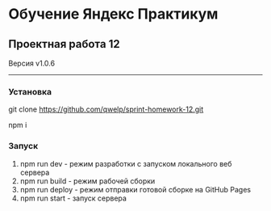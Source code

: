 # Обучение Яндекс Практикум

## Проектная работа 12

Версия v1.0.6 

----------

### Установка
git clone https://github.com/qwelp/sprint-homework-12.git

npm i

### Запуск 
1. npm run dev - режим разработки с запуском локального веб сервера
2. npm run build - режим рабочей сборки
3. npm run deploy - режим отправки готовой сборке на GitHub Pages
4. npm run start - запуск сервера
